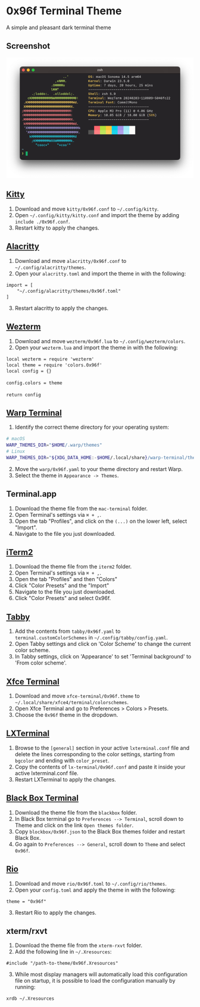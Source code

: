 # 0x96f Terminal Theme

A simple and pleasant dark terminal theme

## Screenshot

![Screenshot](screenshot.png)

## [Kitty](https://sw.kovidgoyal.net/kitty/)

1. Download and move `kitty/0x96f.conf` to `~/.config/kitty`.
2. Open `~/.config/kitty/kitty.conf` and import the theme by adding `include ./0x96f.conf`.
3. Restart kitty to apply the changes.

## [Alacritty](https://alacritty.org/)

1. Download and move `alacritty/0x96f.conf` to `~/.config/alacritty/themes`.
2. Open your `alacritty.toml` and import the theme in with the following:

```
import = [
    "~/.config/alacritty/themes/0x96f.toml"
]
```

3. Restart alacritty to apply the changes.

## [Wezterm](https://wezfurlong.org/wezterm/)

1. Download and move `wezterm/0x96f.lua` to `~/.config/wezterm/colors`.
2. Open your `wezterm.lua` and import the theme in with the following:

```
local wezterm = require 'wezterm'
local theme = require 'colors.0x96f'
local config = {}

config.colors = theme

return config
```

## [Warp Terminal](https://www.warp.dev/)

1. Identify the correct theme directory for your operating system:

```bash
# macOS
WARP_THEMES_DIR="$HOME/.warp/themes"
# Linux
WARP_THEMES_DIR="${XDG_DATA_HOME:-$HOME/.local/share}/warp-terminal/themes"
```

2. Move the `warp/0x96f.yaml` to your theme directory and restart Warp.
3. Select the theme in `Appearance -> Themes`.

## Terminal.app

1. Download the theme file from the `mac-terminal` folder.
2. Open Terminal's settings via `⌘ + ,`.
3. Open the tab "Profiles", and click on the `(...)` on the lower left, select "Import".
4. Navigate to the file you just downloaded.

## [iTerm2](https://iterm2.com/)

1. Download the theme file from the `iterm2` folder.
2. Open Terminal's settings via `⌘ + ,`.
3. Open the tab "Profiles" and then "Colors"
4. Click "Color Presets" and the "Import"
5. Navigate to the file you just downloaded.
6. Click "Color Presets" and select 0x96f.

## [Tabby](https://github.com/Eugeny/tabby)

1. Add the contents from `tabby/0x96f.yaml` to `terminal.customColorSchemes` in `~/.config/tabby/config.yaml`.
2. Open Tabby settings and click on 'Color Scheme' to change the current color scheme.
3. In Tabby settings, click on 'Appearance' to set 'Terminal background' to 'From color scheme'.

## [Xfce Terminal](https://gitlab.xfce.org/apps/xfce4-terminal)

1. Download and move `xfce-terminal/0x96f.theme` to `~/.local/share/xfce4/terminal/colorschemes`.
2. Open Xfce Terminal and go to Preferences > Colors > Presets.
3. Choose the `0x96f` theme in the dropdown.

## [LXTerminal](https://github.com/lxde/lxterminal)

1. Browse to the `[general]` section in your active `lxterminal.conf` file and delete the lines corresponding to the color settings, starting from `bgcolor` and ending with `color_preset`.
2. Copy the contents of `lx-terminal/0x96f.conf` and paste it inside your active lxterminal.conf file.
3. Restart LXTerminal to apply the changes.

## [Black Box Terminal](https://gitlab.gnome.org/raggesilver/blackbox)

1. Download the theme file from the `blackbox` folder.
2. In Black Box terminal go to `Preferences --> Terminal`, scroll down to Theme and click on the link `Open themes folder`.
3. Copy `blockbox/0x96f.json` to the Black Box themes folder and restart Black Box.
4. Go again to `Preferences --> General`, scroll down to `Theme` and select `0x96f`.

## [Rio](https://raphamorim.io/rio/)

1. Download and move `rio/0x96f.toml` to `~/.config/rio/themes`.
2. Open your `config.toml` and apply the theme in with the following:

```
theme = "0x96f"
```

3. Restart Rio to apply the changes.

## xterm/rxvt

1. Download the theme file from the `xterm-rxvt` folder.
2. Add the following line in `~/.Xresources`:

```
#include "/path-to-theme/0x96f.Xresources"
```

3. While most display managers will automatically load this configuration file on startup, it is possible to load the configuration manually by running:

```
xrdb ~/.Xresources
```
